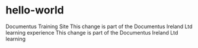 # hello-world
Documentus Training Site
This change is part of the Documentus Ireland Ltd learning experience
This change is part of the Documentus Ireland Ltd learning 
